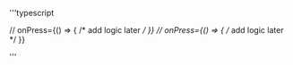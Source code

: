 '''typescript

<SocialAuthButton label="Google"  /> // onPress={() => { /* add logic later */ }}
<SocialAuthButton label="Apple ID"  /> // onPress={() => { /* add logic later */ }}


'''